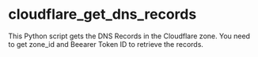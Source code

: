 # cloudflare_get_dns_records

This Python script gets the DNS Records in the Cloudflare zone.
You need to get zone_id and Beearer Token ID to retrieve the records.

